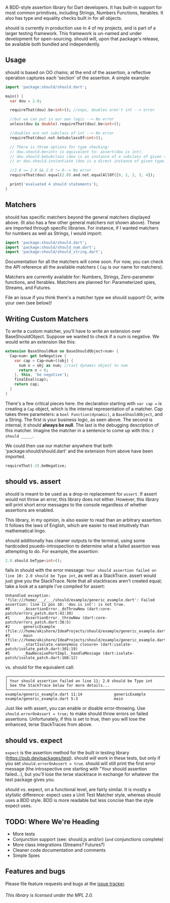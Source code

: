 A BDD-style assertion library for Dart developers. It has built-in support for most 
common primitives, including Strings, Numbers Functions, Iterables. It also
has type and equality checks built in for all objects.

should is currently in production use in 4 of my projects, and is part of a larger testing framework. This
framework is un-named and under development for open-sourcing. should will, upon that package's release, be
available both bundled and independently. 

## Usage
should is based on OO chains; at the end of the assertion, a reflective operation captures each 'section' of the 
assertion. A simple example:

```dart
import 'package:should/should.dart';

main() {
  var dou = 2.0;

  requireThat(dou).be<int>(); //oops, doubles aren't int --> error

  //but we can put in our own logic --> No error
  unless(dou is double).requireThat(dou).be<int>();

  //doubles are not subclass of int --> No error
  requireThat(dou).not.beSubclassOf<int>();

  // There is three options for type checking:
  // dou.should.be<int> is equivalent to: assert(dou is int).
  // dou.should.beSubclass (dou is an instance of a subclass of given type)
  // or dou.should.instantiate (dou is a direct instance of given type).

  //2.0 == 2.0 && 2.0 != 0--> No error
  requireThat(dou).equal(2.0).and.not.equalAllOf([0, 1, 2, 3, 4]);

  print('evaluated 4 should statements');
}
```

## Matchers
should has specific matchers beyond the general matchers displayed above. (It also has a few other general matchers not
shown above). These are imported through specific libraries. For instance, if I wanted matchers for numbers as well as 
Strings, I would import:
```dart
import 'package:should/should.dart';
import 'package:should/should_num.dart';
import 'package:should/should_string.dart';
```
Documentation for all the matchers will come soon. For now, you can check the API reference all the available matchers (
`Cap` is our name for matchers). 

Matchers are currently available for: Numbers, Strings, Zero-parameter functions, and Iterables.
Matchers are planned for: Parameterized spies, Streams, and Futures.

File an issue if you think there's a matcher type we should support! Or, write your own (see below)!

## Writing Custom Matchers
To write a custom matcher, you'll have to write an extension over BaseShouldObject. Suppose we wanted to check if a num
is negative. We would write an extension like this:
```dart
extension BaseShouldNum on BaseShouldObject<num> {
  Cap<num> get beNegative {
    var cap = Cap<num>((obj) {
      num n = obj as num; //cast dynamic object to num
      return n < 0;
    }, this, 'be negative');
    finalEval(cap);
    return cap;
  }
}
```
There's a few critical pieces here. the declaration starting with `var cap =` is creating a `Cap` object, which is the
internal representation of a matcher. Cap takes three parameters: a `bool Function(dynamic)`, a `BaseShouldObject`, and
a String. The first is your business logic, as seen above. The second is internal; it should **always be null**. The last
is the debugging description of this matcher. Imagine the matcher in a sentence to come up with this: `2 should _____`.

We could then use our matcher anywhere that both 'package:should/should.dart' and the extension from above have been imported.
```dart
requireThat(-2).beNegative;
```

## should vs. assert
should is meant to be used as a drop-in replacement for `assert`. If assert
would not throw an error, this library does not either. However, this library will print
short error messages to the console regardless of whether assertions are enabled.

This library, in my opinion, is also easier to read than an arbitrary assertion. It follows
the laws of English, which are easier to read intuitively than mathematical lingo.

should additionally has cleaner outputs to the terminal, using some hardcoded psuedo-introspection
 to determine what a failed assertion was attempting to do. For example, the assertion:

```dart
2.0.should.beType<int>();
```
fails in should with the error message:
`Your should assertion failed on line 10: 2.0 should be Type int`, as well as a StackTrace. assert would just give you 
the StackTrace. Note that all stacktraces aren't created equal; take a look at a sample I've compiled for assert:

```
Unhandled exception:
'file:///home/___/___/should/example/generic_example.dart': Failed assertion: line 11 pos 10: 'dou is int': is not true.
#0      _AssertionError._doThrowNew (dart:core-patch/errors_patch.dart:42:39)
#1      _AssertionError._throwNew (dart:core-patch/errors_patch.dart:38:5)
#2      genericExample (file:///home/akishore/IdeaProjects/should/example/generic_example.dart:11:10)
#3      main (file:///home/akishore/IdeaProjects/should/example/generic_example.dart:5:3)
#4      _startIsolate.<anonymous closure> (dart:isolate-patch/isolate_patch.dart:301:19)
#5      _RawReceivePortImpl._handleMessage (dart:isolate-patch/isolate_patch.dart:168:12)
```
vs. should for the equivalent call:
```
┌───────────────────────────────────────────────────────────────────────────────────────────────────────────────────────
│ Your should assertion failed on line 11: 2.0 should be Type int
│ See the StackTrace below for more details...
└───────────────────────────────────────────────────────────────────────────────────────────────────────────────────────
example/generic_example.dart 11:14              genericExample
example/generic_example.dart 5:3                main
```

Just like with assert, you can enable or disable error-throwing. Use `should.errorOnAssert = true;` to make should throw
errors on failed assertions. Unfortunately, if this is set to true, then you will lose the enhanced, terse StackTraces
from above.

## should vs. expect
`expect` is the assertion method for the built in testing library (https://pub.dev/packages/test). should *will* work in
 these tests, but only if you set `should.errorOnAssert = true`. should will still print the first error message (the 
 introspective one starting with "Your should assertion failed...), but you'll lose the terse stacktrace in exchange for
 whatever the test package gives you.
 
 should vs. expect, on a functional level, are fairly similar. It is mostly a stylistic difference: expect uses a
 Unit Test Matcher style, whereas should uses a BDD style. BDD is more readable but less concise than the style expect
 uses.

## TODO: Where We're Heading
- More tests
- Conjunction support (see: should.js and/or) (`and` conjunctions complete)
- More class integrations (Streams? Futures?)
- Cleaner code documentation and comments
- Simple Spies

## Features and bugs

Please file feature requests and bugs at the [issue tracker][tracker].

[tracker]: https://github.com/AKushWarrior/should/issues

###### This library is licensed under the MPL 2.0.